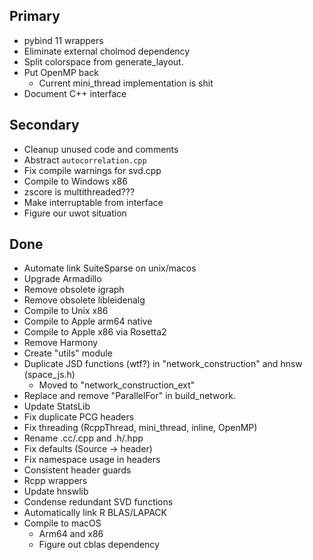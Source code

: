 ## Primary
* pybind 11 wrappers
* Eliminate external cholmod dependency
* Split colorspace from generate_layout.
* Put OpenMP back
  * Current mini_thread implementation is shit
* Document C++ interface

## Secondary
* Cleanup unused code and comments
* Abstract `autocorrelation.cpp`
* Fix compile warnings for svd.cpp
* Compile to Windows x86
* zscore is multithreaded???
* Make interruptable from interface
* Figure our uwot situation

## Done
* Automate link SuiteSparse on unix/macos
* Upgrade Armadillo
* Remove obsolete igraph
* Remove obsolete libleidenalg
* Compile to Unix x86
* Compile to Apple arm64 native
* Compile to Apple x86 via Rosetta2
* Remove Harmony
* Create "utils" module
* Duplicate JSD functions (wtf?) in "network_construction" and hnsw (space_js.h)
    * Moved to "network_construction_ext"
* Replace and remove "ParallelFor" in build_network.
* Update StatsLib
* Fix duplicate PCG headers
* Fix threading (RcppThread, mini_thread, inline, OpenMP)
* Rename .cc/.cpp and .h/.hpp
* Fix defaults (Source -> header)
* Fix namespace usage in headers
* Consistent header guards
* Rcpp wrappers
* Update hnswlib
* Condense redundant SVD functions
* Automatically link R BLAS/LAPACK
* Compile to macOS
  * Arm64 and x86
  * Figure out cblas dependency
